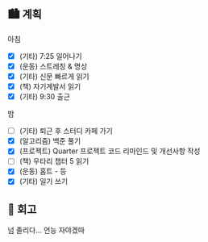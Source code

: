 ## 🏙️ 계획

아침

- [x] (기타) 7:25 일어나기
- [x] (운동) 스트레칭 & 명상
- [x] (기타) 신문 빠르게 읽기
- [x] (책) 자기계발서 읽기
- [x] (기타) 9:30 출근

밤

- [ ] (기타) 퇴근 후 스터디 카페 가기
- [x] (알고리즘) 백준 풀기
- [x] (프로젝트) Quarter 프로젝트 코드 리마인드 및 개선사항 작성
- [ ] (책) 우타리 챕터 5 읽기
- [x] (운동) 홈트 - 등
- [x] (기타) 일기 쓰기

## 🌆 회고

넘 졸리다... 언능 자야겠따
